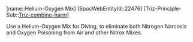 ﻿---
type: TrizExample
aliases:
- Helium-Oxygen Mix
license: CC BY-SA 4.0
copyright: https://github.com/SpocWeb
IsDeleted: false
IsReadOnly: false
Confidential: public
tags: 
- Triz/Principle/Example
---
[name::Helium-Oxygen Mix]
[SpocWebEntityId::22476]
[Triz-Principle-Sub::[Triz-combine-harm](tech/Triz/Sub/Triz-combine-harm.md)]

Use a Helium-Oxygen Mix for Diving, to eliminate both Nitrogen Narcosis and Oxygen Poisoning from Air and other Nitrox Mixes.